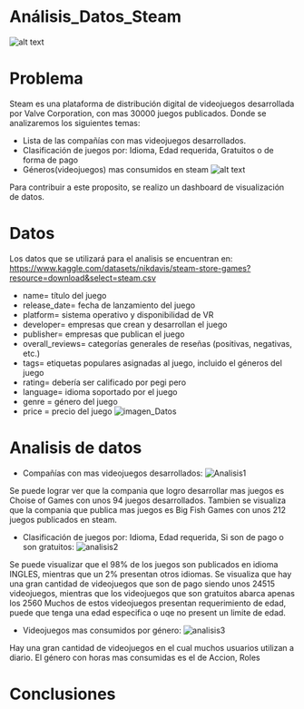 # Análisis_Datos_Steam
![alt text](https://sm.ign.com/ign_es/screenshot/default/steam7_xexd.jpg)

# Problema
Steam es una plataforma de distribución digital de videojuegos desarrollada por Valve Corporation, con mas 30000 juegos publicados.
Donde se analizaremos los siguientes temas:
* Lista de las compañías con mas videojuegos desarrollados.
* Clasificación de juegos por: Idioma, Edad requerida, Gratuitos o de forma de pago
* Géneros(videojuegos) mas consumidos en steam
![alt text](http://lambdageneration.com/wp-content/uploads/2014/10/steam-db-spotlight-865x405.jpg)

Para contribuir a este proposito, se realizo un dashboard de visualización de datos.
# Datos
Los datos que se utilizará para el analisis se encuentran en:
https://www.kaggle.com/datasets/nikdavis/steam-store-games?resource=download&select=steam.csv
* name= título del juego
* release_date= fecha de lanzamiento del juego
* platform= sistema operativo y disponibilidad de VR
* developer= empresas que crean y desarrollan el juego
* publisher= empresas que publican el juego
* overall_reviews= categorías generales de reseñas (positivas, negativas, etc.)
* tags= etiquetas populares asignadas al juego, incluido el géneros del juego
* rating= debería ser calificado por pegi pero
* language= idioma soportado por el juego
* genre = género del juego
* price = precio del juego
![imagen_Datos](https://user-images.githubusercontent.com/106397567/186097688-3c614c90-6a5d-4add-a66b-6530cb3ffdfe.jpg)
# Analisis de datos
* Compañías con mas videojuegos desarrollados:
![Analisis1](https://user-images.githubusercontent.com/106397567/186149467-a0fba29f-b4a1-4e4e-b77e-ca34bb6ffe77.jpg)

Se puede lograr ver que la compania que logro desarrollar mas juegos es Choise of Games con unos 94 juegos desarrollados.
Tambien se visualiza que la compania que publica mas juegos es Big Fish Games con unos 212 juegos publicados en steam.

* Clasificación de juegos por: Idioma, Edad requerida, Si son de pago o son gratuitos:
![analisis2](https://user-images.githubusercontent.com/106397567/186151620-892c1fa9-391c-4441-b25c-6a93a1d98378.jpg)

Se puede visualizar que el 98% de los juegos son publicados en idioma INGLES, mientras que un 2% presentan otros idiomas.
Se visualiza que hay una gran cantidad de videojuegos que son de pago siendo unos 24515 videojuegos, mientras que los videojuegos que son gratuitos abarca apenas los 2560
Muchos de estos videojuegos presentan requerimiento de edad, puede que tenga una edad especifica o uqe no present un limite de edad.

* Videojuegos mas consumidos por género:
![analisis3](https://user-images.githubusercontent.com/106397567/186166116-ffcfd319-b6c1-4776-945b-cb94edfcf625.jpg)

Hay una gran cantidad de videojuegos en el cual muchos usuarios utilizan a diario. El género con horas mas consumidas es el de Accion, Roles

# Conclusiones
